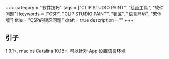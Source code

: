 +++
category = "软件技巧"
tags = ["CLIP STUDIO PAINT", "绘画工具", "软件问题"]
keywords = ["CSP", "CLIP STUDIO PAINT", "锁区", "语言环境", "繁体版"]
title = "CSP的锁区问题"
draft = true
description = ""
+++


## 引子

1.9.1+, mac os Catalina 10.15+, 可以针对 App 设置语言环境

<!-- more -->



